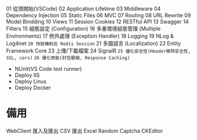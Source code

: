 01 從頭開始(VSCode)
02 Application Lifetime
03 Middleware
04 Dependency Injection
05 Static Files
06 MVC
07 Routing
08 URL Rewrite
09 Model Bindding
10 Views
11 Session Cookies
12 RESTful API
13 Swagger
14 Filters
15 組態設定 (Configuration)
16 多重環境組態管理 (Multiple Environments)
17 例外處理 (Exception Handler)
18 Logging
19 NLog & Log4net
`20 快取機制及 Redis Session`
21 多國語言 (Localization)
22 Entity Framework Core
23 上傳/下載檔案
24 SignalR
`25 優化安全性(Header移除安全性, SSL, cors)`
`26 優化效能(封包壓縮, Response Caching)`
* NUnit(VS Code test runner)
* Deploy IIS
* Deploy Linus
* Deploy Docker

# 備用
WebClient
匯入及匯出 CSV
匯出 Excel
Random Captcha
CKEditor